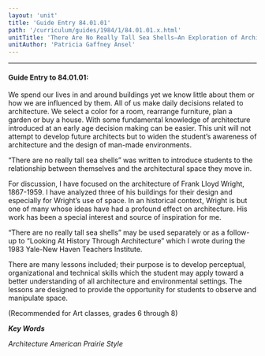 ```yaml
---
layout: 'unit'
title: 'Guide Entry 84.01.01'
path: '/curriculum/guides/1984/1/84.01.01.x.html'
unitTitle: 'There Are No Really Tall Sea Shells—An Exploration of Architectural Space'
unitAuthor: 'Patricia Gaffney Ansel'
---
```


<body>
<hr/>
 <h4>
  Guide Entry to 84.01.01:
 </h4>
 We spend our lives in and around buildings yet we know little about them or how we are influenced by them.  All of us make daily decisions related to architecture.  We select a color for a room, rearrange furniture, plan a garden or buy a house.  With some fundamental knowledge of architecture introduced at an early age decision making can be easier.  This unit will not attempt to develop future architects but to widen the student’s awareness of architecture and the design of man-made environments.
 <p>
  “There are no really tall sea shells” was written to introduce students to the relationship between themselves and the architectural space they move in.
 </p>
 <p>
  For discussion, I have focused on the architecture of Frank Lloyd Wright, 1867-1959.  I have analyzed three of his buildings for their design and especially for Wright’s use of space.  In an historical context, Wright is but one of many whose ideas have had a profound effect on architecture.  His work has been a special interest and source of inspiration for me.
 </p>
 <p>
  “There are no really tall sea shells” may be used separately or as a follow-up to “Looking At History Through Architecture” which I wrote during the 1983 Yale-New Haven Teachers Institute.
 </p>
 <p>
  There are many lessons included; their purpose is to develop perceptual, organizational and technical skills which the student may apply toward a better understanding of all architecture and environmental settings.  The lessons are designed to provide the opportunity for students to observe and manipulate space.
 </p>
 <p>
  (Recommended for Art classes, grades 6 through 8)
 </p>
<p>
  <b>
   <i>
    Key Words
   </i>
  </b>
  <br/>
 </p>
 <p>
  <i>
   Architecture American Prairie Style
  </i>
 </p>

</body>
